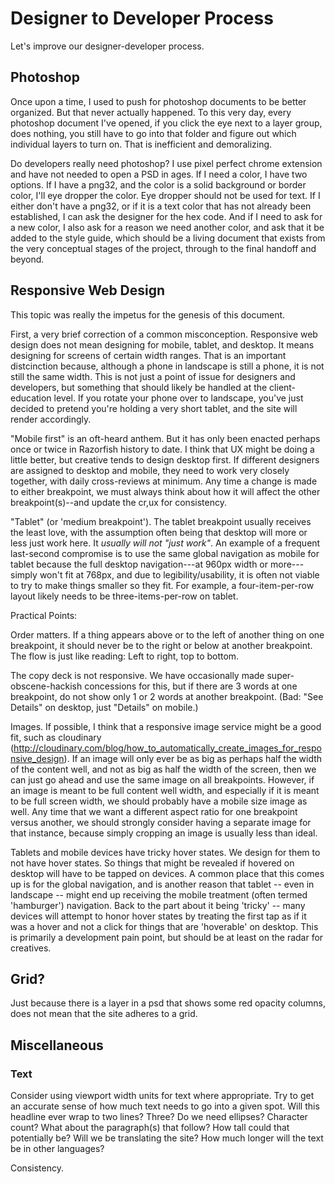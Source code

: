 # Designer to Developer Process

Let's improve our designer-developer process.


## Photoshop

Once upon a time, I used to push for photoshop documents to be better organized.  But that never actually happened.  To this very day, every photoshop document I've opened, if you click the eye next to a layer group, does nothing, you still have to go into that folder and figure out which individual layers to turn on.  That is inefficient and demoralizing.

Do developers really need photoshop?  I use pixel perfect chrome extension and have not needed to open a PSD in ages.  If I need a color, I have two options.  If I have a png32, and the color is a solid background or border color, I'll eye dropper the color.  Eye dropper should not be used for text.  If I either don't have a png32, or if it is a text color that has not already been established, I can ask the designer for the hex code.  And if I need to ask for a new color, I also ask for a reason we need another color, and ask that it be added to the style guide, which should be a living document that exists from the very conceptual stages of the project, through to the final handoff and beyond.


## Responsive Web Design

This topic was really the impetus for the genesis of this document.

First, a very brief correction of a common misconception.  Responsive web design does not mean designing for mobile, tablet, and desktop.  It means designing for screens of certain width ranges.  That is an important distcinction because, although a phone in landscape is still a phone, it is not still the same width. This is not just a point of issue for designers and developers, but something that should likely be handled at the client-education level.  If you rotate your phone over to landscape, you've just decided to pretend you're holding a very short tablet, and the site will render accordingly.

"Mobile first" is an oft-heard anthem.  But it has only been enacted perhaps once or twice in Razorfish history to date. I think that UX might be doing a little better, but creative tends to design desktop first.  If different designers are assigned to desktop and mobile, they need to work very closely together, with daily cross-reviews at minimum.  Any time a change is made to either breakpoint, we must always think about how it will affect the other breakpoint(s)--and update the cr,ux for consistency.

"Tablet" (or 'medium breakpoint').  The tablet breakpoint usually receives the least love, with the assumption often being that desktop will more or less just work here.  It _usually will not "just work"_.  An example of a frequent last-second compromise is to use the same global navigation as mobile for tablet because the full desktop navigation---at 960px width or more---simply won't fit at 768px, and due to legibility/usability, it is often not viable to try to make things smaller so they fit.  For example, a four-item-per-row layout likely needs to be three-items-per-row on tablet.

Practical Points:

Order matters.  If a thing appears above or to the left of another thing on one breakpoint, it should never be to the right or below at another breakpoint.  The flow is just like reading: Left to right, top to bottom.

The copy deck is not responsive.  We have occasionally made super-obscene-hackish concessions for this, but if there are 3 words at one breakpoint, do not show only 1 or 2 words at another breakpoint. (Bad: "See Details" on desktop, just "Details" on mobile.)

Images.  If possible, I think that a responsive image service might be a good fit, such as cloudinary (http://cloudinary.com/blog/how_to_automatically_create_images_for_responsive_design).  If an image will only ever be as big as perhaps half the width of the content well, and not as big as half the width of the screen, then we can just go ahead and use the same image on all breakpoints.  However, if an image is meant to be full content well width, and especially if it is meant to be full screen width, we should probably have a mobile size image as well.  Any time that we want a different aspect ratio for one breakpoint versus another, we should strongly consider having a separate image for that instance, because simply cropping an image is usually less than ideal.

Tablets and mobile devices have tricky hover states.  We design for them to not have hover states.  So things that might be revealed if hovered on desktop will have to be tapped on devices.  A common place that this comes up is for the global navigation, and is another reason that tablet -- even in landscape -- might end up receiving the mobile treatment (often termed 'hamburger') navigation.  Back to the part about it being 'tricky' -- many devices will attempt to honor hover states by treating the first tap as if it was a hover and not a click for things that are 'hoverable' on desktop.  This is primarily a development pain point, but should be at least on the radar for creatives.

## Grid?

Just because there is a layer in a psd that shows some red opacity columns, does not mean that the site adheres to a grid.


## Miscellaneous

### Text
Consider using viewport width units for text where appropriate.  Try to get an accurate sense of how much text needs to go into a given spot.  Will this headline ever wrap to two lines? Three?  Do we need ellipses?  Character count?  What about the paragraph(s) that follow?  How tall could that potentially be?  Will we be translating the site?  How much longer will the text be in other languages?

Consistency.

